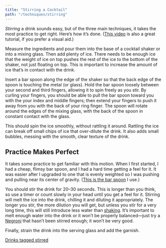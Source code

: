 ```yaml
---
title: "Stirring a Cocktail"
path: "/techniques/stirring"
---
```


_Stirring_ a drink sounds easy, but of the three main techniques, it takes the most practice to get right. Here’s how it’s done. ([This video](https://www.youtube.com/watch?v=KCusyYyoltA) is also a great tutorial, if you prefer a visual aid.)

Measure the ingredients and pour them into the base of a cocktail shaker or into a mixing glass. Then add plenty of ice. There needs to be enough ice that the weight of ice on top pushes the rest of the ice to the bottom of the shaker, not just floating on top. This is important to increase the amount of ice that’s in contact with the drink.

Insert a bar spoon along the edge of the shaker so that the back edge of the spoon is touching the metal (or glass). Hold the bar spoon loosely between your second and third fingers, allowing it to spin freely as you stir. By curling your fingers, you should be able to pull the bar spoon toward you with the your index and middle fingers; then extend your fingers to push it away from you with the back of your ring finger. The spoon will rotate around the edges of the mixing glass, with the back of the spoon in constant contact with the glass.

This should spin the ice smoothly, without rattling it around. Rattling the ice can break off small chips of ice that over-dilute the drink. It also adds small bubbles, messing with the smooth, clear texture of the drink.

## Practice Makes Perfect

It takes some practice to get familiar with this motion. When I first started, I had a cheap, flimsy bar spoon, and I had a hard time getting a feel for it. It was easier after I upgraded to one that is evenly weighted so I was pushing and pulling near its center of gravity. ([This is the bar spoon](https://www.amazon.com/gp/product/B00IRY8CJ2/) I use.)

You should stir the drink for 20&ndash;30 seconds. This is longer than you think, so use a timer or count slowly in your head until you get a feel for it. Stirring will melt the ice into the drink, chilling it and diluting it appropriately. The longer you stir, the more dilution you will get, but unless you stir for a very long time, this will still introduce less water than [shaking](/techniques/shaking/). It’s important to melt enough water into the drink or it won’t be properly balanced&mdash;just try a [Negroni](/drinks/negroni/) that hasn’t been stirred enough; it won’t be very good.

Finally, strain the drink into the serving glass and add the garnish.

<a href="/tags/stirred" class="button">Drinks tagged stirred</a>

